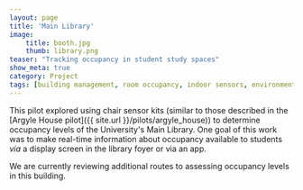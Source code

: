 ```yaml
---
layout: page
title: 'Main Library'
image: 
    title: booth.jpg
    thumb: library.png
teaser: "Tracking occupancy in student study spaces"
show_meta: true
category: Project
tags: [building management, room occupancy, indoor sensors, environmental monitoring, UoE pilot, devices in the workplace, public engagement with IoT]
---
```


This pilot explored using chair sensor kits (similar to those described in the [Argyle House pilot]({{ site.url }}/pilots/argyle_house)) to determine occupancy levels of the University's Main Library. One goal of this work was to make real-time information about occupancy available to students *via* a display screen in the library foyer or via an app. 

We are currently reviewing additional routes to assessing occupancy levels in this building.


